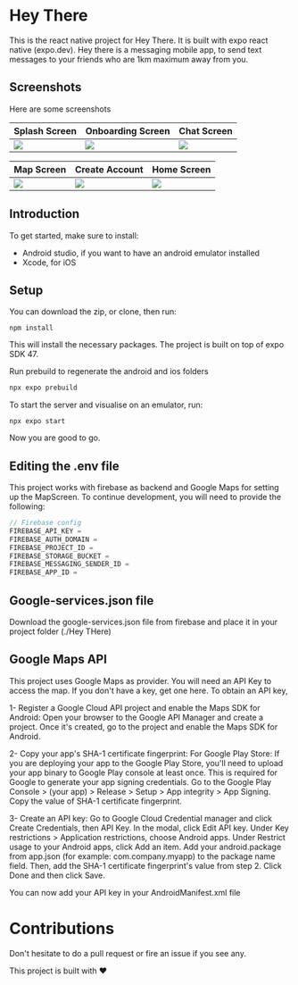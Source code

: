 # Hey There

This is the react native project for Hey There. It is built with expo react native (expo.dev). Hey there is
a messaging mobile app, to send text messages to your friends who are 1km maximum away from you.

## Screenshots
Here are some screenshots

| Splash Screen | Onboarding Screen | Chat Screen |
|---------------| ------------------|-------------|
| ![](https://user-images.githubusercontent.com/91855362/208896666-f3601e2f-b2e3-4aeb-8327-0901a9d5cadb.png) | ![](https://user-images.githubusercontent.com/91855362/208896703-50bb490b-e1f4-49f3-9bfd-9edca0fd1b11.png) | ![](https://user-images.githubusercontent.com/91855362/208896739-a80f2946-41e5-45d8-9c83-cad92e6cb9c3.png) | 

| Map Screen | Create Account | Home Screen |
|------------|----------------|-------------|
|![](https://user-images.githubusercontent.com/91855362/208896783-27e162a6-b6f4-4593-9e26-46cb1d510a4b.png) | ![](https://user-images.githubusercontent.com/91855362/208896923-1ac931f7-fa26-42bc-b821-66296352a819.png) | ![](https://user-images.githubusercontent.com/91855362/208896946-c7cbd722-4059-485a-a4be-a8c9b3610ac1.png) |


## Introduction

To get started, make sure to install:

- Android studio, if you want to have an android emulator installed
- Xcode, for iOS

## Setup

You can download the zip, or clone, then run:

```
npm install
```

This will install the necessary packages. The project is built on top of expo SDK 47.

Run prebuild to regenerate the android and ios folders

```js
npx expo prebuild
```

To start the server and visualise on an emulator, run:

```
npx expo start
```

Now you are good to go.

## Editing the .env file

This project works with firebase as backend and Google Maps for setting up the MapScreen.
To continue development, you will need to provide the following:

```js
// Firebase config
FIREBASE_API_KEY =
FIREBASE_AUTH_DOMAIN =
FIREBASE_PROJECT_ID =
FIREBASE_STORAGE_BUCKET =
FIREBASE_MESSAGING_SENDER_ID =
FIREBASE_APP_ID =

```

## Google-services.json file

Download the google-services.json file from firebase and place it in your project folder (./Hey THere)

## Google Maps API

This project uses Google Maps as provider. You will need an API Key to access the map.
If you don't have a key, get one here. To obtain an API key,

1- Register a Google Cloud API project and enable the Maps SDK for Android:
Open your browser to the Google API Manager and create a project.
Once it's created, go to the project and enable the Maps SDK for Android.

2- Copy your app's SHA-1 certificate fingerprint:
For Google Play Store:
If you are deploying your app to the Google Play Store, you'll need to upload your app binary to Google Play console at least once. This is required for Google to generate your app signing credentials.
Go to the Google Play Console > (your app) > Release > Setup > App integrity > App Signing.
Copy the value of SHA-1 certificate fingerprint.

3- Create an API key:
Go to Google Cloud Credential manager and click Create Credentials, then API Key.
In the modal, click Edit API key.
Under Key restrictions > Application restrictions, choose Android apps.
Under Restrict usage to your Android apps, click Add an item.
Add your android.package from app.json (for example: com.company.myapp) to the package name field.
Then, add the SHA-1 certificate fingerprint's value from step 2.
Click Done and then click Save.

You can now add your API key in your AndroidManifest.xml file

# Contributions

Don't hesitate to do a pull request or fire an issue if you see any.

This project is built with ❤️
